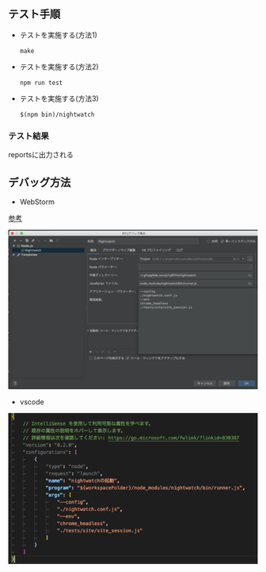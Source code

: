 ## テスト手順

- テストを実施する(方法1)

  ```
  make
  ```

- テストを実施する(方法2)

  ```
  npm run test
  ```

- テストを実施する(方法3)

  ```
  $(npm bin)/nightwatch
  ```

### テスト結果

reportsに出力される

## デバッグ方法

- WebStorm

[参考](https://github.com/nightwatchjs/nightwatch/wiki/Debugging-Nightwatch-tests-in-WebStorm)

![](.readme_images/debugWebStorm.png)

- vscode

![](.readme_images/debugVscode.png)
